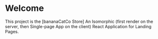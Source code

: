 # Welcome
This project is the [bananaCatCo Store] An Isomorphic (first render on the server, then Single-page App on the client) React Application for Landing Pages.
